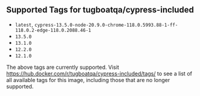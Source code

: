 ## Supported Tags for tugboatqa/cypress-included

* `latest`, `cypress-13.5.0-node-20.9.0-chrome-118.0.5993.88-1-ff-118.0.2-edge-118.0.2088.46-1`
* `13.5.0`
* `13.1.0`
* `12.2.0`
* `12.1.0`

The above tags are currently supported. Visit https://hub.docker.com/r/tugboatqa/cypress-included/tags/ to see a list of all available tags for this image, including those that are no longer supported.
